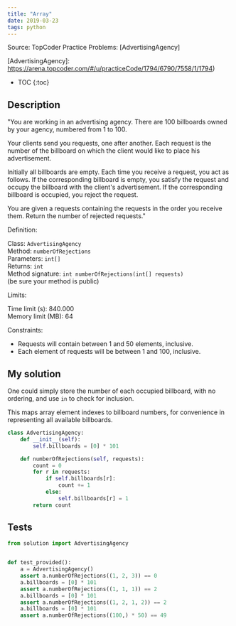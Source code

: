 ```yaml
---
title: "Array"
date: 2019-03-23
tags: python
---
```


Source: TopCoder Practice Problems: [AdvertisingAgency]

[AdvertisingAgency]: https://arena.topcoder.com/#/u/practiceCode/1794/6790/7558/1/1794)



* TOC
{:toc}


## Description

"You are working in an advertising agency. There are 100 billboards owned by
your agency, numbered from 1 to 100.

Your clients send you requests, one after another. Each request is the number
of the billboard on which the client would like to place his advertisement.

Initially all billboards are empty. Each time you receive a request, you act as
follows. If the corresponding billboard is empty, you satisfy the request and
occupy the billboard with the client's advertisement. If the corresponding
billboard is occupied, you reject the request.

You are given a requests containing the requests in the order you receive them.
Return the number of rejected requests."

Definition:

Class: `AdvertisingAgency`  
Method: `numberOfRejections`  
Parameters: `int[]`  
Returns: `int`  
Method signature: `int numberOfRejections(int[] requests)`  
(be sure your method is public)  

Limits:

Time limit (s): 840.000  
Memory limit (MB): 64  

Constraints:

- Requests will contain between 1 and 50 elements, inclusive.
- Each element of requests will be between 1 and 100, inclusive.


## My solution

One could simply store the number of each occupied billboard, with no ordering,
and use `in` to check for inclusion.

This maps array element indexes to billboard numbers, for convenience in 
representing all available billboards.

```py
class AdvertisingAgency:
    def __init__(self):
        self.billboards = [0] * 101

    def numberOfRejections(self, requests):
        count = 0
        for r in requests:
            if self.billboards[r]:
                count += 1
            else:
                self.billboards[r] = 1
        return count
```


## Tests

```py
from solution import AdvertisingAgency


def test_provided():
    a = AdvertisingAgency()
    assert a.numberOfRejections((1, 2, 3)) == 0
    a.billboards = [0] * 101
    assert a.numberOfRejections((1, 1, 1)) == 2
    a.billboards = [0] * 101
    assert a.numberOfRejections((1, 2, 1, 2)) == 2
    a.billboards = [0] * 101
    assert a.numberOfRejections((100,) * 50) == 49
```
